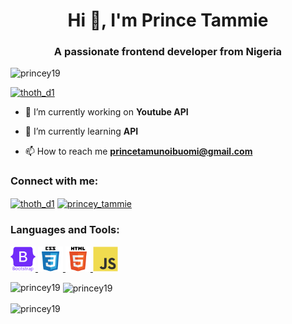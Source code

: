 <h1 align="center">Hi 👋, I'm Prince Tammie</h1>
<h3 align="center">A passionate frontend developer from Nigeria</h3>

<p align="left"> <img src="https://komarev.com/ghpvc/?username=princey19&label=Profile%20views&color=0e75b6&style=flat" alt="princey19" /> </p>

<p align="left"> <a href="https://twitter.com/thoth_d1" target="blank"><img src="https://img.shields.io/twitter/follow/thoth_d1?logo=twitter&style=for-the-badge" alt="thoth_d1" /></a> </p>

- 🔭 I’m currently working on **Youtube API**

- 🌱 I’m currently learning **API**

- 📫 How to reach me **princetamunoibuomi@gmail.com**

<h3 align="left">Connect with me:</h3>
<p align="left">
<a href="https://twitter.com/thoth_d1" target="blank"><img align="center" src="https://raw.githubusercontent.com/rahuldkjain/github-profile-readme-generator/master/src/images/icons/Social/twitter.svg" alt="thoth_d1" height="30" width="40" /></a>
<a href="https://instagram.com/princey_tammie" target="blank"><img align="center" src="https://raw.githubusercontent.com/rahuldkjain/github-profile-readme-generator/master/src/images/icons/Social/instagram.svg" alt="princey_tammie" height="30" width="40" /></a>
</p>

<h3 align="left">Languages and Tools:</h3>
<p align="left"> <a href="https://getbootstrap.com" target="_blank" rel="noreferrer"> <img src="https://raw.githubusercontent.com/devicons/devicon/master/icons/bootstrap/bootstrap-plain-wordmark.svg" alt="bootstrap" width="40" height="40"/> </a> <a href="https://www.w3schools.com/css/" target="_blank" rel="noreferrer"> <img src="https://raw.githubusercontent.com/devicons/devicon/master/icons/css3/css3-original-wordmark.svg" alt="css3" width="40" height="40"/> </a> <a href="https://www.w3.org/html/" target="_blank" rel="noreferrer"> <img src="https://raw.githubusercontent.com/devicons/devicon/master/icons/html5/html5-original-wordmark.svg" alt="html5" width="40" height="40"/> </a> <a href="https://developer.mozilla.org/en-US/docs/Web/JavaScript" target="_blank" rel="noreferrer"> <img src="https://raw.githubusercontent.com/devicons/devicon/master/icons/javascript/javascript-original.svg" alt="javascript" width="40" height="40"/> </a> </p>

<p><img align="left" src="https://github-readme-stats.vercel.app/api/top-langs?username=princey19&show_icons=true&locale=en&layout=compact" alt="princey19" /></p>

<p>&nbsp;<img align="center" src="https://github-readme-stats.vercel.app/api?username=princey19&show_icons=true&locale=en" alt="princey19" /></p>

<p><img align="center" src="https://github-readme-streak-stats.herokuapp.com/?user=princey19&" alt="princey19" /></p>
